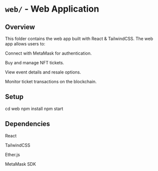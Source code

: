 # `web/` - Web Application

## Overview

This folder contains the web app built with React & TailwindCSS. The web app allows users to:

Connect with MetaMask for authentication.

Buy and manage NFT tickets.

View event details and resale options.

Monitor ticket transactions on the blockchain.

## Setup

cd web
npm install
npm start

## Dependencies

React

TailwindCSS

Ether.js

MetaMask SDK